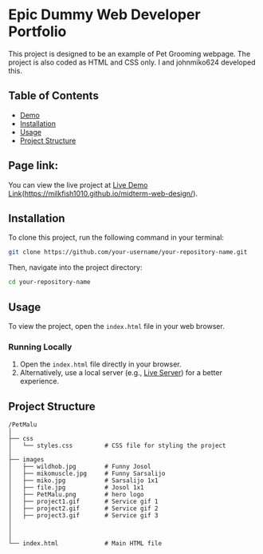 
# Epic Dummy Web Developer Portfolio

This project is designed to be an example of Pet Grooming webpage. The project is also coded as HTML and CSS only. I and johnmiko624 developed this.

## Table of Contents
- [Demo](#demo)
- [Installation](#installation)
- [Usage](#usage)
- [Project Structure](#project-structure)  

## Page link:

You can view the live project at [Live Demo Link]([🌐])(https://milkfish1010.github.io/midterm-web-design/).

## Installation

To clone this project, run the following command in your terminal:

```bash
git clone https://github.com/your-username/your-repository-name.git
```

Then, navigate into the project directory:

```bash
cd your-repository-name
```

## Usage

To view the project, open the `index.html` file in your web browser. 

### Running Locally

1. Open the `index.html` file directly in your browser.
2. Alternatively, use a local server (e.g., [Live Server](https://marketplace.visualstudio.com/items?itemName=ritwickdey.LiveServer)) for a better experience.

## Project Structure

```
/PetMalu
│
├── css
│   └── styles.css         # CSS file for styling the project
│
├── images
│   ├── wildhob.jpg        # Funny Josol
│   ├── mikomuscle.jpg     # Funny Sarsalijo
│   ├── miko.jpg           # Sarsalijo 1x1
│   ├── file.jpg           # Josol 1x1
│   ├── PetMalu.png        # hero logo
│   ├── project1.gif       # Service gif 1
│   ├── project2.gif       # Service gif 2
│   ├── project3.gif       # Service gif 3
│   
│   
│
└── index.html             # Main HTML file
```


